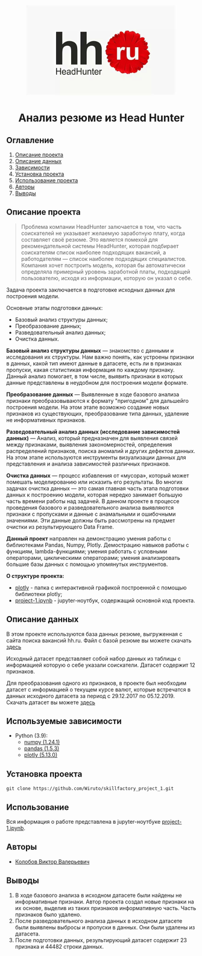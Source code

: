 <center> <img src = https://raw.githubusercontent.com/AndreyRysistov/DatasetsForPandas/main/hh%20label.jpg alt="drawing" style="width:400px;"></center>

# <center> Анализ резюме из Head Hunter </center>


## Оглавление
1. [Описание проекта](#Описание-проекта)
2. [Описание данных](#Описание-данных)
3. [Зависимости](#Зависимости)
4. [Установка проекта](#Установка-проекта)
5. [Использование проекта](#Использование-проекта)
6. [Авторы](#Авторы)
7. [Выводы](Использование-проекта)

## Описание проекта
> Проблема компании HeadHunter залючается в том, что часть соискателей не указывает желаемую заработную плату, когда составляет своё резюме.
Это является помехой для рекомендательной системы HeadHunter, которая подбирает соискателям список наиболее подходящих вакансий, а работодателям — список наиболее подходящих специалистов.
Компания  хочет построить модель, которая бы автоматически определяла примерный уровень заработной платы, подходящей пользователю, исходя из информации, которую он указал о себе.

Задача проекта заключается в подготовке исходных данных для построения модели.

Основные этапы подготовки данных:
* Базовый анализ структуры данных;
* Преобразование данных;
* Разведовательный анализ данных;
* Очистка данных.



**Базовый анализ структуры данных** — знакомство с данными и исследования их структуры. Нам важно понять, как устроены признаки в данных, какой тип имеют данные в датасете, есть ли в признаках пропуски, какая статистикая информация по каждому признаку. Данный анализ помогает, в том числе, выявить признаки в которых данные представлены в неудобном для построения модели формате.

**Преобразование данных** — Выявленные в ходе базового анализа признаки преобразовываются к формату "пригодном" для дальшейго построения модели.
На этом этапе возможно создание новых признаков из существующих, преобразование типа данных, удаление не информативных признаков.

**Разведовательный анализ данных (исследование зависимостей данных)** —  Анализ, который предназначен для выявления связей между признаками, выявления закономерностей, определения распределений признаков, поиска аномалий и других дефектов данных.
На этом этапе используются инструменты визуализации данных для представления и анализа зависимостей различных признаков.

**Очистка данных** — процесс избавления от «мусора», который может помешать моделированию или исказить его результаты. Во многих задачах очистка данных — это самая главная часть этапа подготовки данных к построению модели, которая нередко занимает большую часть времени работы над задачей. В данном проекте в процессе проведения базового и разведовательного анализа выявляются признаки с пропусками и данные с анамальными и ошибочными значениями. Эти данные должны быть рассмотрены на предмет очистки из результирующего Data Frame.

**Данный проект** направлен на демонстрацию умения работы с библиотеками Pandas, Numpy, Plotly. Демострацию навыков работы с функциям, lambda-функциями; умения работать с условными операторами, циклическими операторами; умения анализировать большие базы данных с помощью упомянутых инструментов.

**О структуре проекта:**

* [plotly](https://github.com/Wiruto/skillfactory_project_1/tree/master/plotly) - папка с интерактивной графикой построенной с помощью библиотеки plotly;
* [project-1.ipynb](https://github.com/Wiruto/skillfactory_project_1/blob/9a05c33102ade96717aff5949afb9cae39d9e099/Project-1.ipynb) - jupyter-ноутбук, содержащий основной код проекта.


## Описание данных
В этом проекте используются база данных резюме, выгруженная с сайта поиска вакансий hh.ru.
Файл с базой резюме вы можете скачать [здесь](https://drive.google.com/file/d/1oMiFCZPO3AG9aIMUE3GpMJiWG5zYwVVZ/view?usp=share_link)

Исходный датасет представляет собой набор данных из таблицы с информацией которую о себе указали соискатели. Датасет содержит 12 признаков. 

Для преобразования одного из признаков, в проекте был необходим датасет с информацией о текущем курсе валют, которые встречатся в данных исходного датасета за период с 29.12.2017 по 05.12.2019. Скачать датасет вы можете [здесь](https://drive.google.com/file/d/1NzAUWZzEj6myuubjjS2Zgap9Nl8BQ6v9/view?usp=share_link)

## Используемые зависимости
* Python (3.9):
    * [numpy (1.24.1)](https://numpy.org)
    * [pandas (1.5.3)](https://pandas.pydata.org)
    * [plotly (5.13.0)](https://plotly.com)

## Установка проекта

```
git clone https://github.com/Wiruto/skillfactory_project_1.git

```

## Использование
Вся информация о работе представлена в jupyter-ноутбуке [project-1.ipynb](https://github.com/Wiruto/skillfactory_project_1/blob/9a05c33102ade96717aff5949afb9cae39d9e099/Project-1.ipynb).

## Авторы

* [Колобов Виктор Валерьевич](https://github.com/Wiruto)

## Выводы

1. В ходе базового анализа в исходном датасете были найдены не информативные признаки. Автор проекта создал новые признаки на их основе, выделив из таких признаков информативную часть. Часть признаков было удалено.
2. После разведовательного анализа данных в исходном датасете были выявлены выбросы и пропуски в данных. Они были удалены из датасета.
3. После подготовки данных, результирующий датасет содержит 23 признака и 44482 строки данных.
